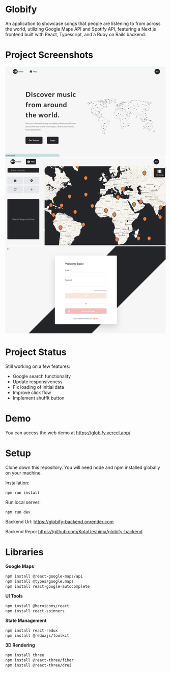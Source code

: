 # Globify

An application to showcase songs that people are listening to from across the world, utilizing Google Maps API and Spotify API, featuring a Next.js frontend built with React, Typescript, and a Ruby on Rails backend.

# Project Screenshots

![homepage](./public/screenshots/homepage.png)
![map](./public/screenshots/map.png)
![login](./public/screenshots/login.png)

# Project Status

Still working on a few features:

- Google search functionality
- Update responsiveness
- Fix loading of initial data
- Improve click flow
- Implement shufflt button

# Demo

You can access the web demo at https://globify.vercel.app/

# Setup

Clone down this repository. You will need node and npm installed globally on your machine.

Installation:

```
npm run install
```

Run local server:

```
npm run dev
```

Backend Url: https://globify-backend.onrender.com

Backend Repo: https://github.com/KotaUeshima/globify-backend

# Libraries

**Google Maps**

```
npm install @react-google-maps/api
npm install @types/google.maps
npm install react-google-autocomplete
```

**UI Tools**

```
npm install @heroicons/react
npm install react-spinners
```

**State Management**

```
npm install react-redux
npm install @reduxjs/toolkit
```

**3D Rendering**

```
npm install three
npm install @react-three/fiber
npm install @react-three/drei
```
